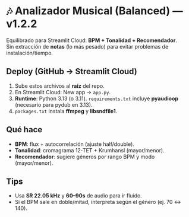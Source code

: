 # 🎶 Analizador Musical (Balanced) — v1.2.2
Equilibrado para Streamlit Cloud: **BPM + Tonalidad + Recomendador**.  
Sin extracción de **notas** (lo más pesado) para evitar problemas de instalación/tiempo.

## Deploy (GitHub → Streamlit Cloud)
1) Sube estos archivos al **raíz** del repo.  
2) En Streamlit Cloud: New app → `app.py`.  
3) **Runtime**: Python 3.13 (o 3.11). `requirements.txt` incluye **pyaudioop** (necesario para pydub en 3.13).  
4) `packages.txt` instala **ffmpeg** y **libsndfile1**.

## Qué hace
- **BPM**: flux + autocorrelación (ajuste half/double).  
- **Tonalidad**: cromagrama 12‑TET + Krumhansl (mayor/menor).  
- **Recomendador**: sugiere géneros por rango BPM y modo (mayor/menor).

## Tips
- Usa **SR 22.05 kHz** y **60–90s** de audio para ir fluido.  
- Si el BPM sale en doble/mitad, interpreta según el género (ej. 70 ↔ 140).

